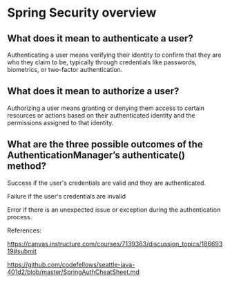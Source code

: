 # Spring Security overview

## What does it mean to authenticate a user?

Authenticating a user means verifying their identity to confirm that they are who they claim to be, typically through credentials like passwords, biometrics, or two-factor authentication.

## What does it mean to authorize a user?

Authorizing a user means granting or denying them access to certain resources or actions based on their authenticated identity and the permissions assigned to that identity.

## What are the three possible outcomes of the AuthenticationManager’s authenticate() method?

 Success if the user's credentials are valid and they are authenticated. 
 
 Failure if the user's credentials are invalid
 
 Error if there is an unexpected issue or exception during the authentication process.


References:

https://canvas.instructure.com/courses/7139363/discussion_topics/18669319#submit

https://github.com/codefellows/seattle-java-401d2/blob/master/SpringAuthCheatSheet.md




